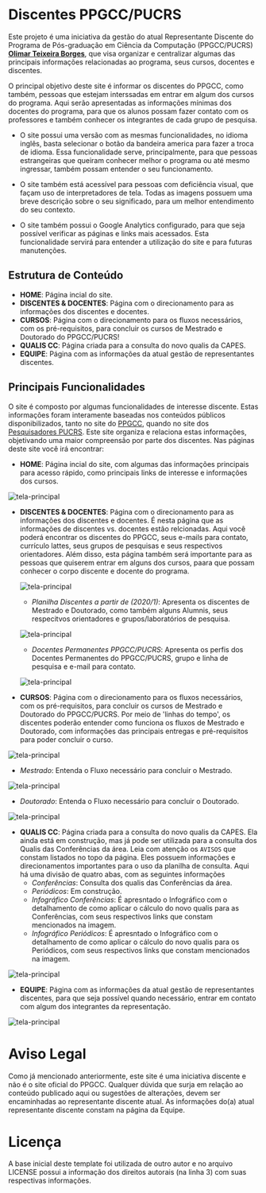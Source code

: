 # Discentes PPGCC/PUCRS

Este projeto é uma iniciativa da gestão do atual Representante Discente do Programa de Pós-graduação em Ciência da Computação (PPGCC/PUCRS) **[Olimar Teixeira Borges](https://github.com/olimarborges)**, que visa organizar e centralizar algumas das principais informações relacionadas ao programa, seus cursos, docentes e discentes.

O principal objetivo deste site é informar os discentes do PPGCC, como também, pessoas que estejam interssadas em entrar em algum dos cursos do programa. Aqui serão apresentadas as informações mínimas dos docentes do programa, para que os alunos possam fazer contato com os professores e também conhecer os integrantes de cada grupo de pesquisa.

- O site possui uma versão com as mesmas funcionalidades, no idioma inglês, basta selecionar o botão da bandeira america para fazer a troca de idioma. Essa funcionalidade serve, principalmente, para que pessoas estrangeiras que queiram conhecer melhor o programa ou até mesmo ingressar, também possam entender o seu funcionamento.

- O site também está acessível para pessoas com deficiência visual, que façam uso de interpretadores de tela. Todas as imagens possuem uma breve descrição sobre o seu significado, para um melhor entendimento do seu contexto.

- O site também possui o Google Analytics configurado, para que seja possível verificar as páginas e links mais acessados. Esta funcionalidade servirá para entender a utilização do site e para futuras manutenções.

## Estrutura de Conteúdo

- **HOME**: Página incial do site.
- **DISCENTES & DOCENTES**: Página com o direcionamento para as informações dos discentes e docentes.
- **CURSOS**: Página com o direcionamento para os fluxos necessários, com os pré-requisitos, para concluir os cursos de Mestrado e Doutorado do PPGCC/PUCRS!
- **QUALIS CC**: Página criada para a consulta do novo qualis da CAPES.
- **EQUIPE**: Página com as informações da atual gestão de representantes discentes.

## Principais Funcionalidades

O site é composto por algumas funcionalidades de interesse discente. Estas informações foram interamente baseadas nos conteúdos públicos disponibilizados, tanto no site do [PPGCC](http://www.pucrs.br/politecnica/programa-de-pos-graduacao-em-ciencia-da-computacao/), quando no site dos [Pesquisadores PUCRS](http://www.pucrs.br/pesquisadores/). Este site organiza e relaciona estas informações, objetivando uma maior compreensão por parte dos discentes. Nas páginas deste site você irá encontrar:

- **HOME**: Página incial do site, com algumas das informações principais para acesso rápido, como principais links de interesse e informações dos cursos.

![tela-principal](screenshots/screenshot.PNG)

- **DISCENTES & DOCENTES**: Página com o direcionamento para as informações dos discentes e docentes. É nesta página que as informações de discentes vs. docentes estão relcionadas. Aqui você poderá encontrar os discentes do PPGCC, seus e-mails para contato, currículo lattes, seus grupos de pesquisas e seus respectivos orientadores. Além disso, esta página também será importante para as pessoas que quiserem entrar em alguns dos cursos, paara que possam conhecer o corpo discente e docente do programa.

  ![tela-principal](screenshots/discentes_docentes.PNG)

  - _Planilha Discentes a partir de (2020/1)_: Apresenta os discentes de Mestrado e Doutorado, como também alguns Alumnis, seus respecitvos orientadores e grupos/laboratórios de pesquisa.

  ![tela-principal](screenshots/planilha_discentes.PNG)

  - _Docentes Permanentes PPGCC/PUCRS_: Apresenta os perfis dos Docentes Permanentes do PPGCC/PUCRS, grupo e linha de pesquisa e e-mail para contato.

  ![tela-principal](screenshots/docentes.PNG)

- **CURSOS**: Página com o direcionamento para os fluxos necessários, com os pré-requisitos, para concluir os cursos de Mestrado e Doutorado do PPGCC/PUCRS. Por meio de 'linhas do tempo', os discentes poderão entender como funciona os fluxos de Mestrado e Doutorado, com informações das principais entregas e pré-requisitos para poder concluir o curso.

![tela-principal](screenshots/cursos.PNG)

  - _Mestrado_: Entenda o Fluxo necessário para concluir o Mestrado.

  ![tela-principal](screenshots/fluxo_mestrado.PNG)

  - _Doutorado_: Entenda o Fluxo necessário para concluir o Doutorado.

  ![tela-principal](screenshots/fluxo_doutorado.PNG)

- **QUALIS CC**: Página criada para a consulta do novo qualis da CAPES. Ela ainda está em construção, mas já pode ser utilizada para a consulta dos Qualis das Conferências da área. Leia com atenção os `AVISOS` que constam listados no topo da página. Eles possuem informações e direcionamentos importantes para o uso da planilha de consulta. Aqui há uma divisão de quatro abas, com as seguintes informações
  - _Conferências_: Consulta dos qualis das Conferências da área.
  - _Periódicos_: Em construção.
  - _Infográfico Conferências_: É apresntado o Infográfico com o detalhamento de como aplicar o cálculo do novo qualis para as Conferências, com seus respectivos links que constam mencionados na imagem.
  - _Infográfico Periódicos_: É apresntado o Infográfico com o detalhamento de como aplicar o cálculo do novo qualis para os Periódicos, com seus respectivos links que constam mencionados na imagem.

![tela-principal](screenshots/qualis.PNG)

- **EQUIPE**: Página com as informações da atual gestão de representantes discentes, para que seja possível quando necessário, entrar em contato com algum dos integrantes da representação.

![tela-principal](screenshots/equipe.PNG)

# Aviso Legal

Como já mencionado anteriormente, este site é uma iniciativa discente e não é o site oficial do PPGCC. Qualquer dúvida que surja em relação ao conteúdo publicado aqui ou sugestões de alterações, devem ser encaminhadas ao representante discente atual. As informações do(a) atual representante discente constam na página da Equipe.

# Licença

A base inicial deste template foi utilizada de outro autor e no arquivo LICENSE possui a informação dos direitos autorais (na linha 3) com suas respectivas informações.
